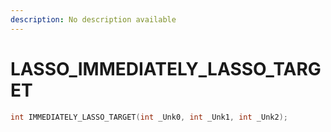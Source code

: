 ```yaml
---
description: No description available 
---
```


# LASSO\_IMMEDIATELY_LASSO_TARGET

```cpp
int IMMEDIATELY_LASSO_TARGET(int _Unk0, int _Unk1, int _Unk2);
```
